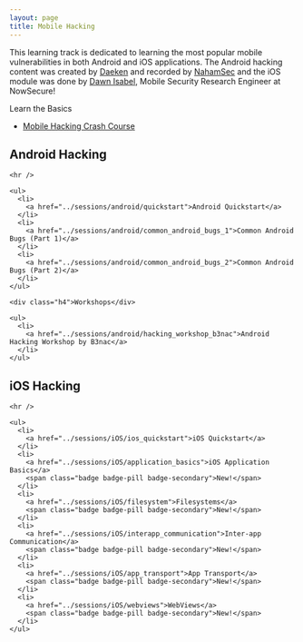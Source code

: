 ```yaml
---
layout: page
title: Mobile Hacking
---
```


This learning track is dedicated to learning the most popular mobile vulnerabilities in both Android and iOS applications. The Android hacking content was created by [Daeken](https://twitter.com/daeken) and recorded by [NahamSec](https://twitter.com/NahamSec) and the iOS module was done by [Dawn Isabel](https://twitter.com/dawnisabel), Mobile Security Research Engineer at NowSecure!

<div class="h4">Learn the Basics</div>
<ul>
  <li>
    <a href="../sessions/mobile_crash_course">Mobile Hacking Crash Course</a>
  </li>
</ul>

<div class="row">
  <div class="col-md-6">
    <h2>Android Hacking</h2>

    <hr />

    <ul>
      <li>
        <a href="../sessions/android/quickstart">Android Quickstart</a>
      </li>
      <li>
        <a href="../sessions/android/common_android_bugs_1">Common Android Bugs (Part 1)</a>
      </li>
      <li>
        <a href="../sessions/android/common_android_bugs_2">Common Android Bugs (Part 2)</a>
      </li>
    </ul>

    <div class="h4">Workshops</div>

    <ul>
      <li>
        <a href="../sessions/android/hacking_workshop_b3nac">Android Hacking Workshop by B3nac</a>
      </li>
    </ul>
  </div>

  <div class="col-md-6">
    <h2>iOS Hacking</h2>

    <hr />

    <ul>
      <li>
        <a href="../sessions/iOS/ios_quickstart">iOS Quickstart</a>
      </li>
      <li>
        <a href="../sessions/iOS/application_basics">iOS Application Basics</a>
        <span class="badge badge-pill badge-secondary">New!</span>
      </li>
      <li>
        <a href="../sessions/iOS/filesystem">Filesystems</a>
        <span class="badge badge-pill badge-secondary">New!</span>
      </li>
      <li>
        <a href="../sessions/iOS/interapp_communication">Inter-app Communication</a>
        <span class="badge badge-pill badge-secondary">New!</span>
      </li>
      <li>
        <a href="../sessions/iOS/app_transport">App Transport</a>
        <span class="badge badge-pill badge-secondary">New!</span>
      </li>
      <li>
        <a href="../sessions/iOS/webviews">WebViews</a>
        <span class="badge badge-pill badge-secondary">New!</span>
      </li>
    </ul>
  </div>
</div>

